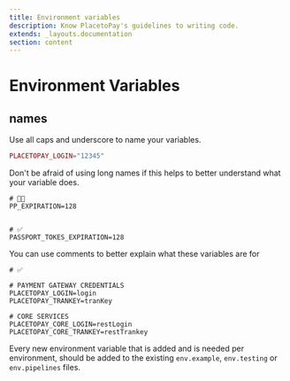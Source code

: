 ```yaml
---
title: Environment variables
description: Know PlacetoPay's guidelines to writing code.
extends: _layouts.documentation
section: content
---
```


# Environment Variables

## names

Use all caps and underscore to name your variables.

```php
PLACETOPAY_LOGIN="12345"
```

Don't be afraid of using long names if this helps to better understand what your variable does.

```dotenv
# 👎🏻
PP_EXPIRATION=128


# ✅
PASSPORT_TOKES_EXPIRATION=128
```

You can use comments to better explain what these variables are for

```dotenv
# ✅

# PAYMENT GATEWAY CREDENTIALS
PLACETOPAY_LOGIN=login
PLACETOPAY_TRANKEY=tranKey

# CORE SERVICES
PLACETOPAY_CORE_LOGIN=restLogin
PLACETOPAY_CORE_TRANKEY=restTrankey
```

Every new environment variable that is added and is needed per environment, 
should be added to the existing `env.example`, `env.testing` or `env.pipelines` files. 
